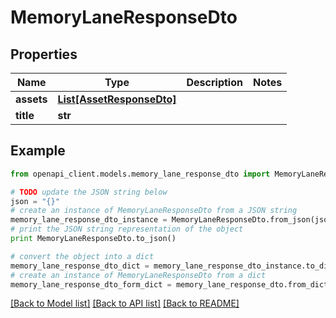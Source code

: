 # MemoryLaneResponseDto


## Properties
Name | Type | Description | Notes
------------ | ------------- | ------------- | -------------
**assets** | [**List[AssetResponseDto]**](AssetResponseDto.md) |  | 
**title** | **str** |  | 

## Example

```python
from openapi_client.models.memory_lane_response_dto import MemoryLaneResponseDto

# TODO update the JSON string below
json = "{}"
# create an instance of MemoryLaneResponseDto from a JSON string
memory_lane_response_dto_instance = MemoryLaneResponseDto.from_json(json)
# print the JSON string representation of the object
print MemoryLaneResponseDto.to_json()

# convert the object into a dict
memory_lane_response_dto_dict = memory_lane_response_dto_instance.to_dict()
# create an instance of MemoryLaneResponseDto from a dict
memory_lane_response_dto_form_dict = memory_lane_response_dto.from_dict(memory_lane_response_dto_dict)
```
[[Back to Model list]](../README.md#documentation-for-models) [[Back to API list]](../README.md#documentation-for-api-endpoints) [[Back to README]](../README.md)


